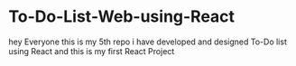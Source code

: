 # To-Do-List-Web-using-React
hey Everyone this is my 5th repo i have developed and designed To-Do list using React and this is my first React Project
